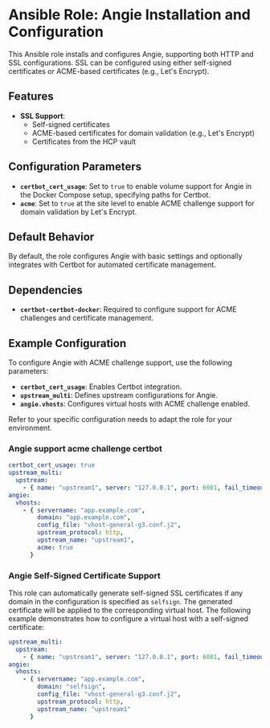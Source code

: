 # Ansible Role: Angie Installation and Configuration

This Ansible role installs and configures Angie, supporting both HTTP and SSL configurations. SSL can be configured using either self-signed certificates or ACME-based certificates (e.g., Let's Encrypt).

## Features

- **SSL Support**:
  - Self-signed certificates
  - ACME-based certificates for domain validation (e.g., Let's Encrypt)
  - Certificates from the HCP vault

## Configuration Parameters

- **`certbot_cert_usage`**: Set to `true` to enable volume support for Angie in the Docker Compose setup, specifying paths for Certbot.
- **`acme`**: Set to `true` at the site level to enable ACME challenge support for domain validation by Let's Encrypt.

## Default Behavior

By default, the role configures Angie with basic settings and optionally integrates with Certbot for automated certificate management.

## Dependencies

- **`certbot-certbot-docker`**: Required to configure support for ACME challenges and certificate management.

## Example Configuration

To configure Angie with ACME challenge support, use the following parameters:

- **`certbot_cert_usage`**: Enables Certbot integration.
- **`upstream_multi`**: Defines upstream configurations for Angie.
- **`angie.vhosts`**: Configures virtual hosts with ACME challenge enabled.

Refer to your specific configuration needs to adapt the role for your environment.


### Angie support acme challenge certbot
```yaml
certbot_cert_usage: true
upstream_multi:
  upstream:
    - { name: "upstream1", server: "127.0.0.1", port: 6081, fail_timeout: 30, max_fails: 30, conf: "angie-multi-g2.conf.j2" }
angie:
  vhosts:
    - { servername: "app.example.com",
        domain: "app.example.com",
        config_file: "vhost-general-g3.conf.j2",
        upstream_protocol: http,
        upstream_name: "upstream1",
        acme: true
      }
```

### Angie Self-Signed Certificate Support
This role can automatically generate self-signed SSL certificates if any domain in the configuration is specified as `selfsign`. The generated certificate will be applied to the corresponding virtual host.
The following example demonstrates how to configure a virtual host with a self-signed certificate:


```yaml
upstream_multi:
  upstream:
    - { name: "upstream1", server: "127.0.0.1", port: 6081, fail_timeout: 30, max_fails: 30, conf: "angie-multi-g2.conf.j2" }
angie:
  vhosts:
    - { servername: "app.example.com",
        domain: "selfsign",
        config_file: "vhost-general-g3.conf.j2",
        upstream_protocol: http,
        upstream_name: "upstream1"
      }
```
